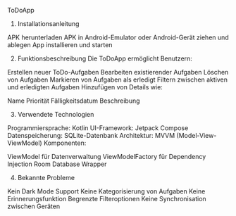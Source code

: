 ToDoApp


1. Installationsanleitung

APK herunterladen
APK in Android-Emulator oder Android-Gerät ziehen und ablegen
App installieren und starten

2. Funktionsbeschreibung
Die ToDoApp ermöglicht Benutzern:

Erstellen neuer ToDo-Aufgaben
Bearbeiten existierender Aufgaben
Löschen von Aufgaben
Markieren von Aufgaben als erledigt
Filtern zwischen aktiven und erledigten Aufgaben
Hinzufügen von Details wie:

Name
Priorität
Fälligkeitsdatum
Beschreibung



3. Verwendete Technologien

Programmiersprache: Kotlin
UI-Framework: Jetpack Compose
Datenspeicherung: SQLite-Datenbank
Architektur: MVVM (Model-View-ViewModel)
Komponenten:

ViewModel für Datenverwaltung
ViewModelFactory für Dependency Injection
Room Database Wrapper



4. Bekannte Probleme

Kein Dark Mode Support
Keine Kategorisierung von Aufgaben
Keine Erinnerungsfunktion
Begrenzte Filteroptionen
Keine Synchronisation zwischen Geräten
